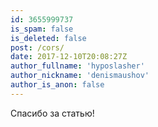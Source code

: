 ```yaml
---
id: 3655999737
is_spam: false
is_deleted: false
post: /cors/
date: 2017-12-10T20:08:27Z
author_fullname: 'hyposlasher'
author_nickname: 'denismaushov'
author_is_anon: false
---
```


<p>Спасибо за статью!</p>
